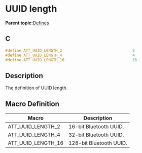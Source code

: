 # UUID length

**Parent topic:**[Defines](GUID-E2F81023-B198-4263-A123-9225588A0E6E.md)

## C

```c
#define ATT_UUID_LENGTH_2                               2
#define ATT_UUID_LENGTH_4                               4
#define ATT_UUID_LENGTH_16                              16
```

## Description

The definition of UUID length.

## Macro Definition

|Macro|Description|
|-----|-----------|
|ATT\_UUID\_LENGTH\_2|16-bit Bluetooth UUID.|
|ATT\_UUID\_LENGTH\_4|32-bit Bluetooth UUID.|
|ATT\_UUID\_LENGTH\_16|128-bit Bluetooth UUID.|

